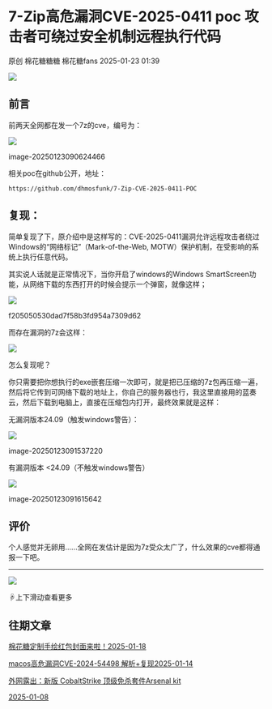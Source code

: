 #  7-Zip高危漏洞CVE-2025-0411 poc 攻击者可绕过安全机制远程执行代码   
原创 棉花糖糖糖  棉花糖fans   2025-01-23 01:39  
  
![](https://mmbiz.qpic.cn/mmbiz_gif/1mtwZURvGTkCK3ZFyqYEyTwmaLo2YSMeibz3eeShkewiadS4oh0RBl1U7BTVeEscGQrEbjWKcQzGpJEFLwr4cFQw/640?wx_fmt=gif&wxfrom=13&wx_lazy=1&tp=wxpic "")  
  
## 前言  
  
前两天全网都在发一个7z的cve，编号为：  
  
![](https://mmbiz.qpic.cn/mmbiz_png/lic4LrsB27nuVLfjcDXE6udD5hC19PFLECx7Iowdvp7b5Nh4Z7EOicAqZUhbuXg2FZsCIwFsSSicjlLKElsg4DuEA/640?wx_fmt=png&from=appmsg "")  
  
image-20250123090624466  
  
相关poc在github公开，地址：  
```
https://github.com/dhmosfunk/7-Zip-CVE-2025-0411-POC

```  
## 复现：  
  
简单复现了下，原介绍中是这样写的：CVE-2025-0411漏洞允许远程攻击者绕过Windows的“网络标记”（Mark-of-the-Web, MOTW）保护机制，在受影响的系统上执行任意代码。  
  
其实说人话就是正常情况下，当你开启了windows的Windows SmartScreen功能，从网络下载的东西打开的时候会提示一个弹窗，就像这样；  
  
![](https://mmbiz.qpic.cn/mmbiz_png/lic4LrsB27nuVLfjcDXE6udD5hC19PFLEEgrGgwW5YAFP7MJ9iaazIVus2lzCax1csIZmenL51j3nArjxzib6yiceA/640?wx_fmt=png&from=appmsg "")  
  
f205050530dad7f58b3fd954a7309d62  
  
而存在漏洞的7z会这样：  
  
![](https://mmbiz.qpic.cn/mmbiz_png/lic4LrsB27nuVLfjcDXE6udD5hC19PFLE6sABIZicjPeibiap7nF52tUxl4Fow3icdIl9iauRLoWHhs1lul2Vy3g2iboQ/640?wx_fmt=png&from=appmsg "")  
  
怎么复现呢？  
  
你只需要把你想执行的exe嵌套压缩一次即可，就是把已压缩的7z包再压缩一遍，然后将它传到可网络下载的地址上，你自己的服务器也行，我这里直接用的蓝奏云，然后下载到电脑上，直接在压缩包内打开，最终效果就是这样：  
  
无漏洞版本24.09（触发windows警告）：  
  
![](https://mmbiz.qpic.cn/mmbiz_png/lic4LrsB27nuVLfjcDXE6udD5hC19PFLEwwunxu1T4F0XlsB4ibUB76cMyuibygQIia9qY8oqbtWbn23n4oStzgJZA/640?wx_fmt=png&from=appmsg "")  
  
image-20250123091537220  
  
有漏洞版本 <24.09（不触发windows警告）  
  
![](https://mmbiz.qpic.cn/mmbiz_png/lic4LrsB27nuVLfjcDXE6udD5hC19PFLEAjVVzZtibLkjGmTVWBNYjDFbAv8AnQg9Dl1zX4RTfWVvOhNG4WWvsRg/640?wx_fmt=png&from=appmsg "")  
  
image-20250123091615642  
## 评价  
  
个人感觉并无卵用......全网在发估计是因为7z受众太广了，什么效果的cve都得通报一下吧。  
  
****  
![](https://mmbiz.qpic.cn/mmbiz_jpg/lic4LrsB27nsCoUtu7S3iaU9uQd1tDmUkkVTPUPn8MbUmWHnPzhO5T5d6a0xf1O25iaEs8GSrjMFWmlJVXTHWfDIw/640?wx_fmt=other&from=appmsg&wxfrom=5&wx_lazy=1&wx_co=1&tp=webp "")  
  
☟上下滑动查看更多  
  
## 往期文章  
  
  
[棉花糖定制手绘红包封面来啦！2025-01-18 ](https://mp.weixin.qq.com/s?__biz=MzkyOTQzNjIwNw==&mid=2247491430&idx=1&sn=cdd4119a2717173ed1a7f67471f50bd5&scene=21#wechat_redirect)  
  
  
[macos高危漏洞CVE-2024-54498 解析+复现2025-01-14 ](https://mp.weixin.qq.com/s?__biz=MzkyOTQzNjIwNw==&mid=2247491409&idx=1&sn=6765857872fa1625c539e95acd152fc3&scene=21#wechat_redirect)  
  
  
[外网露出：新版 CobaltStrike 顶级免杀套件Arsenal kit](https://mp.weixin.qq.com/s?__biz=MzkyOTQzNjIwNw==&mid=2247491339&idx=1&sn=6c19b5c3f5eb209bbbcd21f6c2a093d9&scene=21#wechat_redirect)  
  
  
[2025-01-08](https://mp.weixin.qq.com/s?__biz=MzkyOTQzNjIwNw==&mid=2247491339&idx=1&sn=6c19b5c3f5eb209bbbcd21f6c2a093d9&scene=21#wechat_redirect)  
  
[](https://mp.weixin.qq.com/s?__biz=MzkyOTQzNjIwNw==&mid=2247491339&idx=1&sn=6c19b5c3f5eb209bbbcd21f6c2a093d9&scene=21#wechat_redirect)  
  
  
